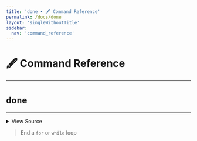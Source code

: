 ```yaml
---
title: 'done • 🖋️ Command Reference'
permalink: /docs/done
layout: 'singleWithoutTitle'
sidebar:
  nav: 'command_reference'
---
```


# 🖋️ Command Reference

---

# `done`

---



<details>
  <summary>View Source</summary>

{% highlight sh %}

!fn --shellpen-private writeDSL --write-null-if-last-empty
!fn --shellpen-private writeDSL --pop
!fn --shellpen-private writeDSL writeln "done"
{% endhighlight %}

</details>



> End a `for` or `while` loop







